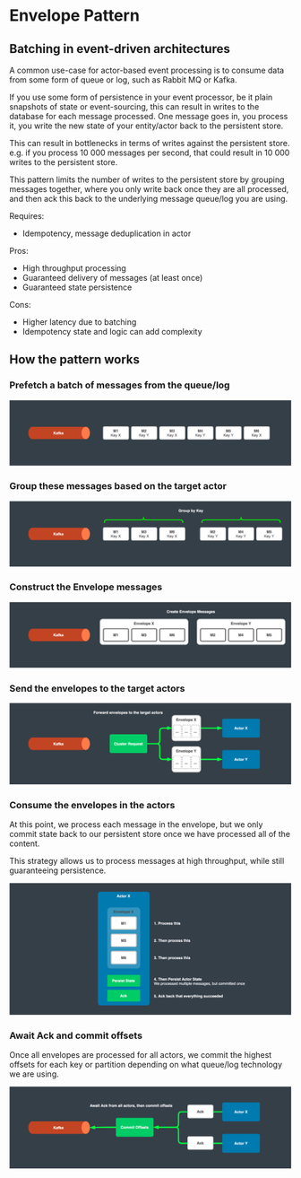 # Envelope Pattern

## Batching in event-driven architectures

A common use-case for actor-based event processing is to consume data from some form of queue or log, such as Rabbit MQ or Kafka.

If you use some form of persistence in your event processor, be it plain snapshots of state or event-sourcing, this can result in writes to the database for each message processed.
One message goes in, you process it, you write the new state of your entity/actor back to the persistent store.

This can result in bottlenecks in terms of writes against the persistent store.
e.g. if you process 10 000 messages per second, that could result in 10 000 writes to the persistent store.

This pattern limits the number of writes to the persistent store by grouping messages together, where you only write back once they are all processed, and then ack this back to the underlying message queue/log you are using.


Requires:
* Idempotency, message deduplication in actor

Pros:
* High throughput processing
* Guaranteed delivery of messages (at least once)
* Guaranteed state persistence

Cons:
* Higher latency due to batching
* Idempotency state and logic can add complexity


## How the pattern works

### Prefetch a batch of messages from the queue/log

![Cluster Events](images/batching-0.png)

### Group these messages based on the target actor

![Cluster Events](images/batching-1.png)

### Construct the Envelope messages

![Cluster Events](images/batching-2.png)

### Send the envelopes to the target actors

![Cluster Events](images/batching-3.png)

### Consume the envelopes in the actors

At this point, we process each message in the envelope, but we only commit state back to our persistent store once we have processed all of the content.

This strategy allows us to process messages at high throughput, while still guaranteeing persistence.

![Cluster Events](images/batching-4.png)

### Await Ack and commit offsets

Once all envelopes are processed for all actors, we commit the highest offsets for each key or partition depending on what queue/log technology we are using.

![Cluster Events](images/batching-5.png)

